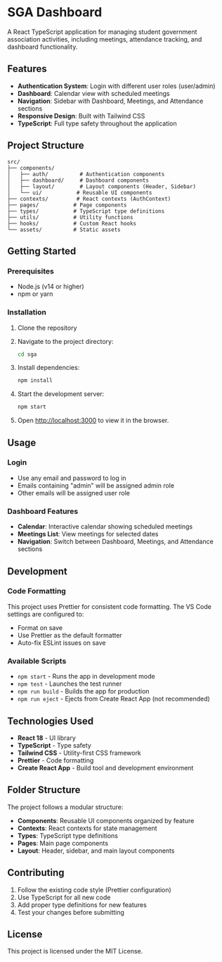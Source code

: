 # SGA Dashboard

A React TypeScript application for managing student government association activities, including meetings, attendance tracking, and dashboard functionality.

## Features

- **Authentication System**: Login with different user roles (user/admin)
- **Dashboard**: Calendar view with scheduled meetings
- **Navigation**: Sidebar with Dashboard, Meetings, and Attendance sections
- **Responsive Design**: Built with Tailwind CSS
- **TypeScript**: Full type safety throughout the application

## Project Structure

```
src/
├── components/
│   ├── auth/          # Authentication components
│   ├── dashboard/     # Dashboard components
│   ├── layout/        # Layout components (Header, Sidebar)
│   └── ui/           # Reusable UI components
├── contexts/         # React contexts (AuthContext)
├── pages/           # Page components
├── types/           # TypeScript type definitions
├── utils/           # Utility functions
├── hooks/           # Custom React hooks
└── assets/          # Static assets
```

## Getting Started

### Prerequisites

- Node.js (v14 or higher)
- npm or yarn

### Installation

1. Clone the repository
2. Navigate to the project directory:
   ```bash
   cd sga
   ```

3. Install dependencies:
   ```bash
   npm install
   ```

4. Start the development server:
   ```bash
   npm start
   ```

5. Open [http://localhost:3000](http://localhost:3000) to view it in the browser.

## Usage

### Login

- Use any email and password to log in
- Emails containing "admin" will be assigned admin role
- Other emails will be assigned user role

### Dashboard Features

- **Calendar**: Interactive calendar showing scheduled meetings
- **Meetings List**: View meetings for selected dates
- **Navigation**: Switch between Dashboard, Meetings, and Attendance sections

## Development

### Code Formatting

This project uses Prettier for consistent code formatting. The VS Code settings are configured to:

- Format on save
- Use Prettier as the default formatter
- Auto-fix ESLint issues on save

### Available Scripts

- `npm start` - Runs the app in development mode
- `npm test` - Launches the test runner
- `npm run build` - Builds the app for production
- `npm run eject` - Ejects from Create React App (not recommended)

## Technologies Used

- **React 18** - UI library
- **TypeScript** - Type safety
- **Tailwind CSS** - Utility-first CSS framework
- **Prettier** - Code formatting
- **Create React App** - Build tool and development environment

## Folder Structure

The project follows a modular structure:

- **Components**: Reusable UI components organized by feature
- **Contexts**: React contexts for state management
- **Types**: TypeScript type definitions
- **Pages**: Main page components
- **Layout**: Header, sidebar, and main layout components

## Contributing

1. Follow the existing code style (Prettier configuration)
2. Use TypeScript for all new code
3. Add proper type definitions for new features
4. Test your changes before submitting

## License

This project is licensed under the MIT License.
